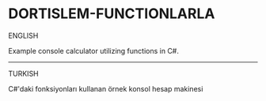# DORTISLEM-FUNCTIONLARLA

ENGLISH

Example console calculator utilizing functions in C#.

-------------------------------------------------------------------------------------------------------------

TURKISH

C#'daki fonksiyonları kullanan örnek konsol hesap makinesi
